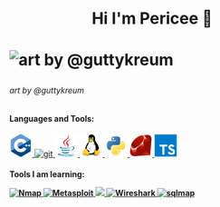 <h1 align="center"> Hi I'm Pericee 👋<h1>

  
![art by @guttykreum](https://github.com/pericee/pericee/assets/136433944/ee735a81-cc17-4199-a9a0-c70cb8756d18)

<h6>art by @guttykreum

<h4 align="left">Languages and Tools:</h4>
<p align="left"> <a href="https://www.w3schools.com/cpp/" target="_blank" rel="noreferrer"> <img src="https://raw.githubusercontent.com/devicons/devicon/master/icons/cplusplus/cplusplus-original.svg" alt="cplusplus" width="40" height="40"/> </a> <a href="https://git-scm.com/" target="_blank" rel="noreferrer"> <img src="https://www.vectorlogo.zone/logos/git-scm/git-scm-icon.svg" alt="git" width="40" height="40"/> </a> <a href="https://www.java.com" target="_blank" rel="noreferrer"> <img src="https://raw.githubusercontent.com/devicons/devicon/master/icons/java/java-original.svg" alt="java" width="40" height="40"/> </a> <a href="https://www.linux.org/" target="_blank" rel="noreferrer"> <img src="https://raw.githubusercontent.com/devicons/devicon/master/icons/linux/linux-original.svg" alt="linux" width="40" height="40"/> </a> <a href="https://www.python.org" target="_blank" rel="noreferrer"> <img src="https://raw.githubusercontent.com/devicons/devicon/master/icons/python/python-original.svg" alt="python" width="40" height="40"/> </a> <a href="https://www.ruby-lang.org/en/" target="_blank" rel="noreferrer"> <img src="https://raw.githubusercontent.com/devicons/devicon/master/icons/ruby/ruby-original.svg" alt="ruby" width="40" height="40"/> </a> <a href="https://www.typescriptlang.org/" target="_blank" rel="noreferrer"> <img src="https://raw.githubusercontent.com/devicons/devicon/master/icons/typescript/typescript-original.svg" alt="typescript" width="40" height="40"/> </a> </p>

<h4 align="left"> Tools I am learning:
<p> <a href="https://nmap.org" target="_blank" rel="noreffer"> <img src="https://nmap.org/images/sitelogo.png" alt="Nmap" width="40" length="60"/> <a href="https://www.metasploit.com" target="_blank" rel="norefferrer"> <img src="https://miro.medium.com/v2/resize:fit:800/0*SfqwgcqgSIb2VxFf.png" alt="Metasploit" width="50" length="40"> <a href="https://www.putty.org" alt="PuTTY" target="_blank" rel="norefferer"><img src="https://upload.wikimedia.org/wikipedia/commons/thumb/e/e7/PuTTY_Icon.svg/2048px-PuTTY_Icon.svg.png" height="30" length="40"> <a href="https://www.wireshark.org" alt="wireshark" target="_blank" rel="norefferer"><img src="https://upload.wikimedia.org/wikipedia/commons/thumb/b/b9/Wireshark_Logo.svg/1024px-Wireshark_Logo.svg.png" alt="Wireshark" width="90" heighth="50"> <a href="https://sqlmap.org" alt="Sqlmap" target="_blank" rel="norefferer"><img src="https://upload.wikimedia.org/wikipedia/commons/4/4f/Sqlmap_logo.png" alt="sqlmap" width="90" height="50" 
